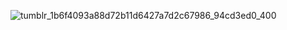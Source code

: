 
![tumblr_1b6f4093a88d72b11d6427a7d2c67986_94cd3ed0_400](https://github.com/user-attachments/assets/1873619f-11f8-4a43-ab57-642b921c2de6)
